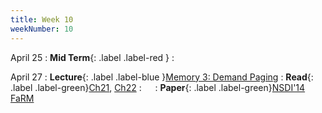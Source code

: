 ```yaml
---
title: Week 10
weekNumber: 10
---
```


April 25
: **Mid Term**{: .label .label-red }
    : &emsp;

April 27
: **Lecture**{: .label .label-blue }[Memory 3: Demand Paging](/sp22/assets/slides/lec16_memory3.pdf)
    : **Read**{: .label .label-green}[Ch21](https://pages.cs.wisc.edu/~remzi/OSTEP/vm-beyondphys.pdf), [Ch22](https://pages.cs.wisc.edu/~remzi/OSTEP/vm-beyondphys-policy.pdf)
: &emsp;
    : **Paper**{: .label .label-green}[NSDI'14 FaRM](https://www.usenix.org/conference/nsdi14/technical-sessions/dragojevi%C4%87)